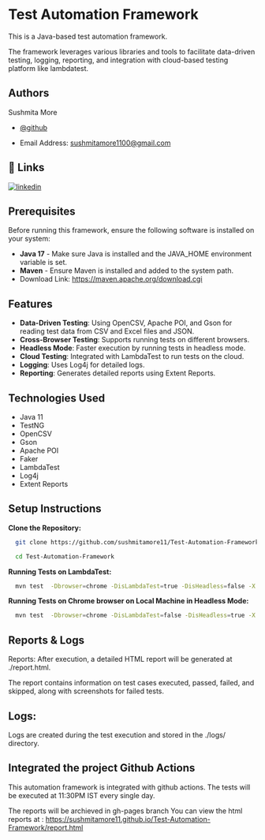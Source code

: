 # Test Automation Framework

This is a Java-based test automation framework.

The framework leverages various libraries and tools to facilitate data-driven testing, logging, reporting, and integration with cloud-based testing platform like lambdatest.


## Authors

Sushmita More

- [@github](https://github.com/sushmitamore11)

- Email Address: sushmitamore1100@gmail.com


## 🔗 Links

[![linkedin](https://img.shields.io/badge/linkedin-0A66C2?style=for-the-badge&logo=linkedin&logoColor=white)](https://www.linkedin.com/in/sushmita-more-4b2507172/)


## Prerequisites

Before running this framework, ensure the following software is installed on your system:

- **Java 17** - Make sure Java is installed and the JAVA_HOME environment variable is set.
- **Maven** - Ensure Maven is installed and added to the system path.
- Download Link: https://maven.apache.org/download.cgi

## Features

- **Data-Driven Testing**: Using OpenCSV, Apache POI, and Gson for reading test data from CSV and Excel files and JSON.
- **Cross-Browser Testing**: Supports running tests on different browsers.
- **Headless Mode**: Faster execution by running tests in headless mode.
- **Cloud Testing**: Integrated with LambdaTest to run tests on the cloud.
- **Logging**: Uses Log4j for detailed logs.
- **Reporting**: Generates detailed reports using Extent Reports.

## Technologies Used

- Java 11
- TestNG
- OpenCSV
- Gson
- Apache POI
- Faker
- LambdaTest
- Log4j
- Extent Reports
## Setup Instructions

**Clone the Repository:**

```bash
  git clone https://github.com/sushmitamore11/Test-Automation-Framework.git

  cd Test-Automation-Framework
```
    
**Running Tests on LambdaTest:**

```bash
  mvn test  -Dbrowser=chrome -DisLambdaTest=true -DisHeadless=false -X
```

**Running Tests on Chrome browser on Local Machine in Headless Mode:**

```bash
  mvn test  -Dbrowser=chrome -DisLambdaTest=false -DisHeadless=true -X
```
    
## Reports & Logs
Reports: After execution, a detailed HTML report will be generated at ./report.html.

The report contains information on test cases executed, passed, failed, and skipped, along with screenshots for failed tests.

## Logs:
Logs are created during the test execution and stored in the ./logs/ directory.

## Integrated the project Github Actions
This automation framework is integrated with github actions. The tests will be executed at 11:30PM IST every single day.

The reports will be archieved in gh-pages branch You can view the html reports at :
https://sushmitamore11.github.io/Test-Automation-Framework/report.html

